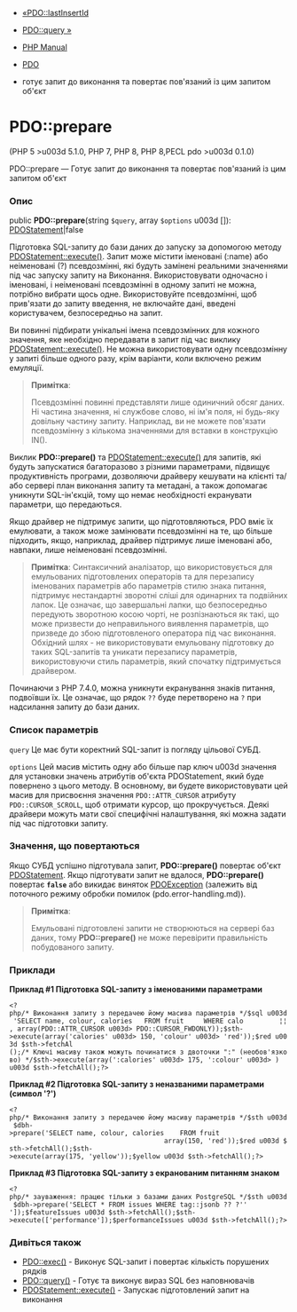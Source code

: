 - [«PDO::lastInsertId](pdo.lastinsertid.md)
- [PDO::query »](pdo.query.md)

- [PHP Manual](index.md)
- [PDO](class.pdo.md)
- готує запит до виконання та повертає пов'язаний із цим
запитом об'єкт

# PDO::prepare

(PHP 5 \>u003d 5.1.0, PHP 7, PHP 8, PHP 8,PECL pdo \>u003d 0.1.0)

PDO::prepare — Готує запит до виконання та повертає пов'язаний
із цим запитом об'єкт

### Опис

public **PDO::prepare**(string `$query`, array `$options` u003d \[\]):
[PDOStatement](class.pdostatement.md)\|false

Підготовка SQL-запиту до бази даних до запуску за допомогою методу
[PDOStatement::execute()](pdostatement.execute.md). Запит може
містити іменовані (:name) або неіменовані (?) псевдозмінні,
які будуть замінені реальними значеннями під час запуску запиту на
Виконання. Використовувати одночасно і іменовані, і неіменовані
псевдозмінні в одному запиті не можна, потрібно вибрати щось одне.
Використовуйте псевдозмінні, щоб прив'язати до запиту
введення, не включайте дані, введені користувачем, безпосередньо на запит.

Ви повинні підбирати унікальні імена псевдозмінних для кожного
значення, яке необхідно передавати в запит під час виклику
[PDOStatement::execute()](pdostatement.execute.md). Не можна
використовувати одну псевдозмінну у запиті більше одного разу, крім
варіанти, коли включено режим емуляції.

> **Примітка**:
>
> Псевдозмінні повинні представляти лише одиничний обсяг даних. Ні
> частина значення, ні службове слово, ні ім'я поля, ні будь-яку
> довільну частину запиту. Наприклад, ви не можете пов'язати
> псевдозмінну з кількома значеннями для вставки в конструкцію
> IN().

Виклик **PDO::prepare()** та
[PDOStatement::execute()](pdostatement.execute.md) для запитів,
які будуть запускатися багаторазово з різними параметрами, підвищує
продуктивність програми, дозволяючи драйверу кешувати на клієнті
та/або сервері план виконання запиту та метадані, а також допомагає
уникнути SQL-ін'єкцій, тому що немає необхідності екранувати
параметри, що передаються.

Якщо драйвер не підтримує запити, що підготовляються, PDO вміє їх
емулювати, а також може замінювати псевдозмінні на те, що більше
підходить, якщо, наприклад, драйвер підтримує лише іменовані або,
навпаки, лише неіменовані псевдозмінні.

> **Примітка**: Синтаксичний аналізатор, що використовується для емульованих
> підготовлених операторів та для перезапису іменованих параметрів або
> параметрів стилю знака питання, підтримує нестандартні
> зворотні сліші для одинарних та подвійних лапок. Це означає, що
> завершальні лапки, що безпосередньо передують зворотною косою
> чорті, не розпізнаються як такі, що може призвести до неправильного
> виявлення параметрів, що призведе до збою підготовленого оператора
> під час виконання. Обхідний шлях - не використовувати емульовану
> підготовку до таких SQL-запитів та уникати перезапису параметрів,
> використовуючи стиль параметрів, який спочатку підтримується
> драйвером.

Починаючи з PHP 7.4.0, можна уникнути екранування знаків питання,
подвоївши їх. Це означає, що рядок `??` буде перетворено на `?` при
надсилання запиту до бази даних.

### Список параметрів

`query`
Це має бути коректний SQL-запит із погляду цільової СУБД.

`options`
Цей масив містить одну або більше пар ключ u003d значення для установки
значень атрибутів об'єкта PDOStatement, який буде повернено з
цього методу. В основному, ви будете використовувати цей масив для
присвоєння значення `PDO::ATTR_CURSOR` атрибуту `PDO::CURSOR_SCROLL`,
щоб отримати курсор, що прокручується. Деякі драйвери можуть мати
свої специфічні налаштування, які можна задати під час підготовки
запиту.

### Значення, що повертаються

Якщо СУБД успішно підготувала запит, **PDO::prepare()** повертає
об'єкт [PDOStatement](class.pdostatement.md). Якщо підготувати запит
не вдалося, **PDO::prepare()** повертає **`false`** або викидає
виняток [PDOException](class.pdoexception.md) (залежить від поточного
режиму обробки помилок (pdo.error-handling.md)).

> **Примітка**:
>
> Емульовані підготовлені запити не створюються на сервері баз даних,
> тому **PDO::prepare()** не може перевірити правильність
> побудованого запиту.

### Приклади

**Приклад #1 Підготовка SQL-запиту з іменованими параметрами**

`<?php/* Виконання запиту з передачею йому масива параметрів */$sql u003d 'SELECT name, colour, calories   FROM fruit     WHERE calo         ¦¦ , array(PDO::ATTR_CURSOR u003d> PDO::CURSOR_FWDONLY));$sth->execute(array('calories' u003d> 150, 'colour' u003d> 'red'));$red u003d $sth->fetchAl ();/* Ключі масиву також можуть починатися з двоточки ":" (необов'язково) */$sth->execute(array(':calories' u003d> 175, ':colour' u003d> ) u003d $sth->fetchAll();?> `

**Приклад #2 Підготовка SQL-запиту з неназваними параметрами (символ
'?')**

`<?php/* Виконання запиту з передачею йому масиву параметрів */$sth u003d $dbh->prepare('SELECT name, colour, calories    FROM fruit                                                        array(150, 'red'));$red u003d $sth->fetchAll();$sth->execute(array(175, 'yellow'));$yellow u003d $sth->fetchAll();?> `

**Приклад #3 Підготовка SQL-запиту з екранованим питанням
знаком**

` <?php/* зауваження: працює тільки з базами даних PostgreSQL */$sth u003d $dbh->prepare('SELECT * FROM issues WHERE tag::jsonb ?? ?'' ']);$featureIssues u003d $sth->fetchAll();$sth->execute(['performance']);$performanceIssues u003d $sth->fetchAll();?> `

### Дивіться також

- [PDO::exec()](pdo.exec.md) - Виконує SQL-запит і повертає
кількість порушених рядків
- [PDO::query()](pdo.query.md) - Готує та виконує
вираз SQL без наповнювачів
- [PDOStatement::execute()](pdostatement.execute.md) - Запускає
підготовлений запит на виконання
